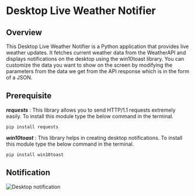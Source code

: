 # Desktop Live Weather Notifier

## Overview

This Desktop Live Weather Notifier is a Python application that provides live weather updates. It fetches current weather data from the WeatherAPI and displays notifications on the desktop using the win10toast library. You can customize the data you want to show on the screen by modifying the parameters from the data we get from the API response which is in the form of a JSON.


## Prerequisite

***requests*** : This library allows you to send HTTP/1.1 requests extremely easily. To install this module type the below command in the terminal.

`pip install requests`

***win10toast*** : This library helps in creating desktop notifications. To install this module type the below command in the terminal.

`pip install win10toast`

## Notification
![Desktop notification](https://github.com/sinhatanmay18/desktop-live-weather-notifier/assets/76418883/00b2b47d-9dff-4f7c-a56f-24b9fb41d06e)
